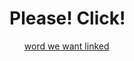 <html>
    <head>
        <title>quinn-hoch.github.io</title>
    </head>
    <body>
        <h1>Please! Click!</h1>
        <ul>
            <a href="index.html"> word we want linked</a>
        </ul>
    <body>
</html>